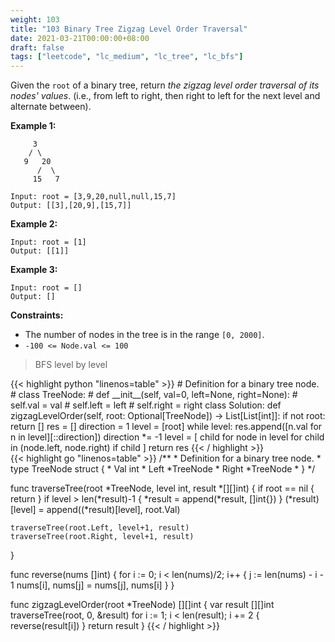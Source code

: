 ```yaml
---
weight: 103
title: "103 Binary Tree Zigzag Level Order Traversal"
date: 2021-03-21T00:00:00+08:00
draft: false
tags: ["leetcode", "lc_medium", "lc_tree", "lc_bfs"]
---
```


Given the `root` of a binary tree, return _the zigzag level order traversal of its nodes' values_. (i.e., from left to right, then right to left for the next level and alternate between).

**Example 1:**
```
     3
    / \
   9   20
      /  \
     15   7

Input: root = [3,9,20,null,null,15,7]
Output: [[3],[20,9],[15,7]]
```
**Example 2:**
```
Input: root = [1]
Output: [[1]]
```
**Example 3:**
```
Input: root = []
Output: []
```

**Constraints:**
- The number of nodes in the tree is in the range `[0, 2000]`.
- `-100 <= Node.val <= 100`

> BFS level by level

<div class="tabs"></div>
<div class="tab-content">
<div id="python" class="lang">
{{< highlight python "linenos=table" >}}
# Definition for a binary tree node.
# class TreeNode:
#     def __init__(self, val=0, left=None, right=None):
#         self.val = val
#         self.left = left
#         self.right = right
class Solution:
    def zigzagLevelOrder(self, root: Optional[TreeNode]) -> List[List[int]]:
        if not root:
            return []
        res = []
        direction = 1
        level = [root]
        while level:
            res.append([n.val for n in level][::direction])
            direction *= -1
            level = [
                child
                for node in level
                for child in (node.left, node.right)
                if child
            ]
        return res
{{< / highlight >}}
</div>

<div id="golang" class="lang">
{{< highlight go "linenos=table" >}}
/**
 * Definition for a binary tree node.
 * type TreeNode struct {
 *     Val int
 *     Left *TreeNode
 *     Right *TreeNode
 * }
 */

func traverseTree(root *TreeNode, level int, result *[][]int) {
    if root == nil {
        return
    }
    if level > len(*result)-1 {
        *result = append(*result, []int{})
    }
    (*result)[level] = append((*result)[level], root.Val)

    traverseTree(root.Left, level+1, result)
    traverseTree(root.Right, level+1, result)

}

func reverse(nums []int) {
    for i := 0; i < len(nums)/2; i++ {
        j := len(nums) - i - 1
        nums[i], nums[j] = nums[j], nums[i]
    }
}

func zigzagLevelOrder(root *TreeNode) [][]int {
    var result [][]int
    traverseTree(root, 0, &result)
    for i := 1; i < len(result); i += 2 {
        reverse(result[i])
    }
    return result
}
{{< / highlight >}}
</div>

</div>

